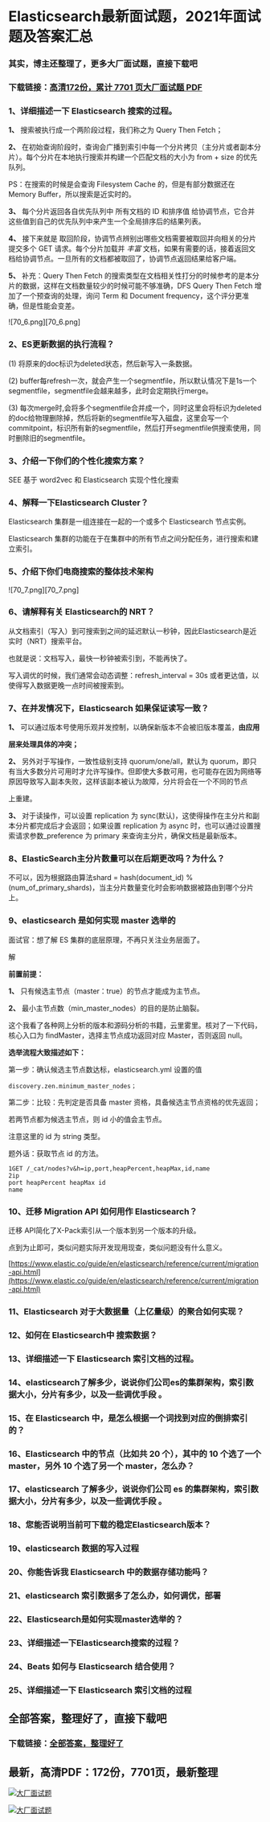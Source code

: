 # Elasticsearch最新面试题，2021年面试题及答案汇总

### 其实，博主还整理了，更多大厂面试题，直接下载吧

### 下载链接：[高清172份，累计 7701 页大厂面试题  PDF](https://github.com/souyunku/DevBooks/blob/master/docs/index.md)



### 1、详细描述一下 Elasticsearch 搜索的过程。

**1、** 搜索被执行成一个两阶段过程，我们称之为 Query Then Fetch；

**2、** 在初始查询阶段时，查询会广播到索引中每一个分片拷贝（主分片或者副本分片）。每个分片在本地执行搜索并构建一个匹配文档的大小为 from + size 的优先队列。

PS：在搜索的时候是会查询 Filesystem Cache 的，但是有部分数据还在 Memory Buffer，所以搜索是近实时的。

**3、** 每个分片返回各自优先队列中 所有文档的 ID 和排序值 给协调节点，它合并这些值到自己的优先队列中来产生一个全局排序后的结果列表。

**4、** 接下来就是 取回阶段，协调节点辨别出哪些文档需要被取回并向相关的分片提交多个 GET 请求。每个分片加载并 _丰富_ 文档，如果有需要的话，接着返回文档给协调节点。一旦所有的文档都被取回了，协调节点返回结果给客户端。

**5、** 补充：Query Then Fetch 的搜索类型在文档相关性打分的时候参考的是本分片的数据，这样在文档数量较少的时候可能不够准确，DFS Query Then Fetch 增加了一个预查询的处理，询问 Term 和 Document frequency，这个评分更准确，但是性能会变差。

![70_6.png][70_6.png]


### 2、ES更新数据的执行流程？

(1) 将原来的doc标识为deleted状态，然后新写入一条数据。

(2) buffer每refresh一次，就会产生一个segmentfile，所以默认情况下是1s一个segmentfile，segmentfile会越来越多，此时会定期执行merge。

(3) 每次merge时,会将多个segmentfile合并成一个，同时这里会将标识为deleted的doc给物理删除掉，然后将新的segmentfile写入磁盘，这里会写一个commitpoint，标识所有新的segmentfile，然后打开segmentfile供搜索使用，同时删除旧的segmentfile。


### 3、介绍一下你们的个性化搜索方案？

SEE 基于 word2vec 和 Elasticsearch 实现个性化搜索


### 4、解释一下Elasticsearch Cluster？

Elasticsearch 集群是一组连接在一起的一个或多个 Elasticsearch 节点实例。

Elasticsearch 集群的功能在于在集群中的所有节点之间分配任务，进行搜索和建立索引。


### 5、介绍下你们电商搜索的整体技术架构

![70_7.png][70_7.png]


### 6、请解释有关 Elasticsearch的 NRT？

从文档索引（写入）到可搜索到之间的延迟默认一秒钟，因此Elasticsearch是近实时（NRT）搜索平台。

也就是说：文档写入，最快一秒钟被索引到，不能再快了。

写入调优的时候，我们通常会动态调整：refresh_interval = 30s 或者更达值，以使得写入数据更晚一点时间被搜索到。


### 7、在并发情况下，Elasticsearch 如果保证读写一致？

**1、** 可以通过版本号使用乐观并发控制，以确保新版本不会被旧版本覆盖，**由应用**

**层来处理具体的冲突；**

**2、** 另外对于写操作，一致性级别支持 quorum/one/all，默认为 quorum，即只有当大多数分片可用时才允许写操作。但即使大多数可用，也可能存在因为网络等原因导致写入副本失败，这样该副本被认为故障，分片将会在一个不同的节点

上重建。

**3、** 对于读操作，可以设置 replication 为 sync(默认)，这使得操作在主分片和副本分片都完成后才会返回；如果设置 replication 为 async 时，也可以通过设置搜索请求参数_preference 为 primary 来查询主分片，确保文档是最新版本。


### 8、ElasticSearch主分片数量可以在后期更改吗？为什么？

不可以，因为根据路由算法shard = hash(document_id) % (num_of_primary_shards)，当主分片数量变化时会影响数据被路由到哪个分片上。


### 9、elasticsearch 是如何实现 master 选举的

面试官：想了解 ES 集群的底层原理，不再只关注业务层面了。

解

**前置前提：**

**1、** 只有候选主节点（master：true）的节点才能成为主节点。

**2、** 最小主节点数（min_master_nodes）的目的是防止脑裂。

这个我看了各种网上分析的版本和源码分析的书籍，云里雾里。核对了一下代码，核心入口为 findMaster，选择主节点成功返回对应 Master，否则返回 null。

**选举流程大致描述如下：**

第一步：确认候选主节点数达标，elasticsearch.yml 设置的值

```
discovery.zen.minimum_master_nodes；
```

第二步：比较：先判定是否具备 master 资格，具备候选主节点资格的优先返回；

若两节点都为候选主节点，则 id 小的值会主节点。

注意这里的 id 为 string 类型。

题外话：获取节点 id 的方法。

```
1GET /_cat/nodes?v&h=ip,port,heapPercent,heapMax,id,name
2ip
port heapPercent heapMax id
name
```


### 10、迁移 Migration API 如何用作 Elasticsearch？

迁移 API简化了X-Pack索引从一个版本到另一个版本的升级。

点到为止即可，类似问题实际开发现用现查，类似问题没有什么意义。

[https://www.elastic.co/guide/en/elasticsearch/reference/current/migration-api.html](https://www.elastic.co/guide/en/elasticsearch/reference/current/migration-api.html)


### 11、Elasticsearch 对于大数据量（上亿量级）的聚合如何实现？
### 12、如何在 Elasticsearch中 搜索数据？
### 13、详细描述一下 Elasticsearch 索引文档的过程。
### 14、elasticsearch了解多少，说说你们公司es的集群架构，索引数据大小，分片有多少，以及一些调优手段 。
### 15、在 Elasticsearch 中，是怎么根据一个词找到对应的倒排索引的？
### 16、Elasticsearch 中的节点（比如共 20 个），其中的 10 个选了一个master，另外 10 个选了另一个 master，怎么办？
### 17、elasticsearch 了解多少，说说你们公司 es 的集群架构，索引数据大小，分片有多少，以及一些调优手段 。
### 18、您能否说明当前可下载的稳定Elasticsearch版本？
### 19、elasticsearch 数据的写入过程
### 20、你能告诉我 Elasticsearch 中的数据存储功能吗？
### 21、elasticsearch 索引数据多了怎么办，如何调优，部署
### 22、Elasticsearch是如何实现master选举的？
### 23、详细描述一下Elasticsearch搜索的过程？
### 24、Beats 如何与 Elasticsearch 结合使用？
### 25、详细描述一下 Elasticsearch 索引文档的过程




## 全部答案，整理好了，直接下载吧

### 下载链接：[全部答案，整理好了](https://www.souyunku.com/wp-content/uploads/weixin/githup-weixin-2.png)




## 最新，高清PDF：172份，7701页，最新整理

[![大厂面试题](https://www.souyunku.com/wp-content/uploads/weixin/mst.png "架构师专栏")](https://www.souyunku.com/wp-content/uploads/weixin/githup-weixin.png "架构师专栏")

[![大厂面试题](https://www.souyunku.com/wp-content/uploads/weixin/githup-weixin.png "架构师专栏")](https://www.souyunku.com/wp-content/uploads/weixin/githup-weixin.png "架构师专栏")
